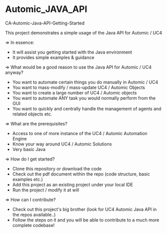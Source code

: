 # Automic_JAVA_API
 CA-Automic-Java-API-Getting-Started

This project demonstrates a simple usage of the Java API for Automic / UC4

=> In essence:

- It will assist you getting started with the Java environment
- It provides simple examples & guidance

=> What would be a good reason to use the Java API for Automic / UC4 anyway?

- You want to automate certain things you do manually in Automic / UC4
- You want to mass-modify / mass-update UC4 / Automic Objects
- You want to create a large number of UC4 / Automic objects
- You want to automate ANY task you would normally perform from the GUI
- You want to quickly and centrally handle the management of agents and related objects
etc.

=> What are the prerequisites?

- Access to one of more instance of the UC4 / Automic Automation Engine
- Know your way around UC4 / Automic Solutions
- Very basic Java

=> How do I get started?

- Clone this repository or download the code
- Check out the pdf document within the repo (code structure, basic examples etc.)
- Add this project as an existing project under your local IDE
- Run the project / modify it at will

=> How can I contribute?

- Check out this project's big brother (look for UC4 Automic Java API in the repos available..)
- Follow the steps on it and you will be able to contribute to a much more complete codebase!
